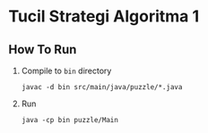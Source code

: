 # Tucil Strategi Algoritma 1

## How To Run
1. Compile to `bin` directory

    ```
    javac -d bin src/main/java/puzzle/*.java 
    ```

2. Run 

    ```
    java -cp bin puzzle/Main
    ```